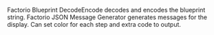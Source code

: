 Factorio Blueprint DecodeEncode decodes and encodes the blueprint string.
Factorio JSON Message Generator generates messages for the display. Can set color for each step and extra code to output.

